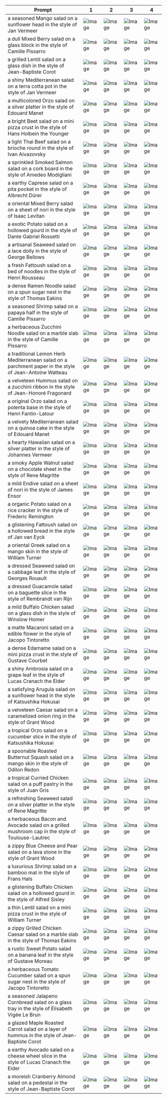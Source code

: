 | Prompt | 1 | 2 | 3 | 4 |
|-|-|-|-|-|
| a seasoned Mango salad on a sunflower head in the style of Jan Vermeer | ![Image](https://salad-benchmark-public-assets.s3.us-east-2.amazonaws.com/sdxl/6d42aee6-ac7f-45a3-9c95-974d3a5aa8ca-0.jpg) | ![Image](https://salad-benchmark-public-assets.s3.us-east-2.amazonaws.com/sdxl/6d42aee6-ac7f-45a3-9c95-974d3a5aa8ca-1.jpg) | ![Image](https://salad-benchmark-public-assets.s3.us-east-2.amazonaws.com/sdxl/6d42aee6-ac7f-45a3-9c95-974d3a5aa8ca-2.jpg) | ![Image](https://salad-benchmark-public-assets.s3.us-east-2.amazonaws.com/sdxl/6d42aee6-ac7f-45a3-9c95-974d3a5aa8ca-3.jpg) |
| a dull Mixed Berry salad on a glass block in the style of Camille Pissarro | ![Image](https://salad-benchmark-public-assets.s3.us-east-2.amazonaws.com/sdxl/e803778f-07ab-4877-b1e9-18ed2153b336-0.jpg) | ![Image](https://salad-benchmark-public-assets.s3.us-east-2.amazonaws.com/sdxl/e803778f-07ab-4877-b1e9-18ed2153b336-1.jpg) | ![Image](https://salad-benchmark-public-assets.s3.us-east-2.amazonaws.com/sdxl/e803778f-07ab-4877-b1e9-18ed2153b336-2.jpg) | ![Image](https://salad-benchmark-public-assets.s3.us-east-2.amazonaws.com/sdxl/e803778f-07ab-4877-b1e9-18ed2153b336-3.jpg) |
| a grilled Lentil salad on a glass dish in the style of Jean-Baptiste Corot | ![Image](https://salad-benchmark-public-assets.s3.us-east-2.amazonaws.com/sdxl/e3a623d9-2b2e-4ee4-afb6-6f71c31bbde5-0.jpg) | ![Image](https://salad-benchmark-public-assets.s3.us-east-2.amazonaws.com/sdxl/e3a623d9-2b2e-4ee4-afb6-6f71c31bbde5-1.jpg) | ![Image](https://salad-benchmark-public-assets.s3.us-east-2.amazonaws.com/sdxl/e3a623d9-2b2e-4ee4-afb6-6f71c31bbde5-2.jpg) | ![Image](https://salad-benchmark-public-assets.s3.us-east-2.amazonaws.com/sdxl/e3a623d9-2b2e-4ee4-afb6-6f71c31bbde5-3.jpg) |
| a shiny Mediterranean salad on a terra cotta pot in the style of Jan Vermeer | ![Image](https://salad-benchmark-public-assets.s3.us-east-2.amazonaws.com/sdxl/fbdba729-359a-4f61-b836-340f1d8262c4-0.jpg) | ![Image](https://salad-benchmark-public-assets.s3.us-east-2.amazonaws.com/sdxl/fbdba729-359a-4f61-b836-340f1d8262c4-1.jpg) | ![Image](https://salad-benchmark-public-assets.s3.us-east-2.amazonaws.com/sdxl/fbdba729-359a-4f61-b836-340f1d8262c4-2.jpg) | ![Image](https://salad-benchmark-public-assets.s3.us-east-2.amazonaws.com/sdxl/fbdba729-359a-4f61-b836-340f1d8262c4-3.jpg) |
| a multicolored Orzo salad on a silver platter in the style of Edouard Manet | ![Image](https://salad-benchmark-public-assets.s3.us-east-2.amazonaws.com/sdxl/22ead31d-17da-4827-87f5-f6e44bf439f3-0.jpg) | ![Image](https://salad-benchmark-public-assets.s3.us-east-2.amazonaws.com/sdxl/22ead31d-17da-4827-87f5-f6e44bf439f3-1.jpg) | ![Image](https://salad-benchmark-public-assets.s3.us-east-2.amazonaws.com/sdxl/22ead31d-17da-4827-87f5-f6e44bf439f3-2.jpg) | ![Image](https://salad-benchmark-public-assets.s3.us-east-2.amazonaws.com/sdxl/22ead31d-17da-4827-87f5-f6e44bf439f3-3.jpg) |
| a bright Beet salad on a mini pizza crust in the style of Hans Holbein the Younger | ![Image](https://salad-benchmark-public-assets.s3.us-east-2.amazonaws.com/sdxl/dcfbe0b6-ca56-43b3-b5eb-0de5038f8997-0.jpg) | ![Image](https://salad-benchmark-public-assets.s3.us-east-2.amazonaws.com/sdxl/dcfbe0b6-ca56-43b3-b5eb-0de5038f8997-1.jpg) | ![Image](https://salad-benchmark-public-assets.s3.us-east-2.amazonaws.com/sdxl/dcfbe0b6-ca56-43b3-b5eb-0de5038f8997-2.jpg) | ![Image](https://salad-benchmark-public-assets.s3.us-east-2.amazonaws.com/sdxl/dcfbe0b6-ca56-43b3-b5eb-0de5038f8997-3.jpg) |
| a light Thai Beef salad on a brioche round in the style of Ivan Aivazovsky | ![Image](https://salad-benchmark-public-assets.s3.us-east-2.amazonaws.com/sdxl/405cb0e1-2cad-465e-8561-72a00fd52835-0.jpg) | ![Image](https://salad-benchmark-public-assets.s3.us-east-2.amazonaws.com/sdxl/405cb0e1-2cad-465e-8561-72a00fd52835-1.jpg) | ![Image](https://salad-benchmark-public-assets.s3.us-east-2.amazonaws.com/sdxl/405cb0e1-2cad-465e-8561-72a00fd52835-2.jpg) | ![Image](https://salad-benchmark-public-assets.s3.us-east-2.amazonaws.com/sdxl/405cb0e1-2cad-465e-8561-72a00fd52835-3.jpg) |
| a sprinkled Smoked Salmon salad on a cork board in the style of Amedeo Modigliani | ![Image](https://salad-benchmark-public-assets.s3.us-east-2.amazonaws.com/sdxl/700e6754-f571-4e3f-b598-0b91ba17736b-0.jpg) | ![Image](https://salad-benchmark-public-assets.s3.us-east-2.amazonaws.com/sdxl/700e6754-f571-4e3f-b598-0b91ba17736b-1.jpg) | ![Image](https://salad-benchmark-public-assets.s3.us-east-2.amazonaws.com/sdxl/700e6754-f571-4e3f-b598-0b91ba17736b-2.jpg) | ![Image](https://salad-benchmark-public-assets.s3.us-east-2.amazonaws.com/sdxl/700e6754-f571-4e3f-b598-0b91ba17736b-3.jpg) |
| a earthy Caprese salad on a pita pocket in the style of Albrecht Dürer | ![Image](https://salad-benchmark-public-assets.s3.us-east-2.amazonaws.com/sdxl/e71694fd-46a3-401d-86cc-ea097d8da785-0.jpg) | ![Image](https://salad-benchmark-public-assets.s3.us-east-2.amazonaws.com/sdxl/e71694fd-46a3-401d-86cc-ea097d8da785-1.jpg) | ![Image](https://salad-benchmark-public-assets.s3.us-east-2.amazonaws.com/sdxl/e71694fd-46a3-401d-86cc-ea097d8da785-2.jpg) | ![Image](https://salad-benchmark-public-assets.s3.us-east-2.amazonaws.com/sdxl/e71694fd-46a3-401d-86cc-ea097d8da785-3.jpg) |
| a oriental Mixed Berry salad on a sheet of nori in the style of Isaac Levitan | ![Image](https://salad-benchmark-public-assets.s3.us-east-2.amazonaws.com/sdxl/979d6a97-9e52-4cd7-b464-44087ae93c7a-0.jpg) | ![Image](https://salad-benchmark-public-assets.s3.us-east-2.amazonaws.com/sdxl/979d6a97-9e52-4cd7-b464-44087ae93c7a-1.jpg) | ![Image](https://salad-benchmark-public-assets.s3.us-east-2.amazonaws.com/sdxl/979d6a97-9e52-4cd7-b464-44087ae93c7a-2.jpg) | ![Image](https://salad-benchmark-public-assets.s3.us-east-2.amazonaws.com/sdxl/979d6a97-9e52-4cd7-b464-44087ae93c7a-3.jpg) |
| a exotic Potato salad on a hollowed gourd in the style of Dante Gabriel Rossetti | ![Image](https://salad-benchmark-public-assets.s3.us-east-2.amazonaws.com/sdxl/ed794275-ec02-413e-b00f-e768bc54bb8f-0.jpg) | ![Image](https://salad-benchmark-public-assets.s3.us-east-2.amazonaws.com/sdxl/ed794275-ec02-413e-b00f-e768bc54bb8f-1.jpg) | ![Image](https://salad-benchmark-public-assets.s3.us-east-2.amazonaws.com/sdxl/ed794275-ec02-413e-b00f-e768bc54bb8f-2.jpg) | ![Image](https://salad-benchmark-public-assets.s3.us-east-2.amazonaws.com/sdxl/ed794275-ec02-413e-b00f-e768bc54bb8f-3.jpg) |
| a artisanal Seaweed salad on a lace doily in the style of George Bellows | ![Image](https://salad-benchmark-public-assets.s3.us-east-2.amazonaws.com/sdxl/7ef21d15-7133-4907-880f-750dccd2b6c5-0.jpg) | ![Image](https://salad-benchmark-public-assets.s3.us-east-2.amazonaws.com/sdxl/7ef21d15-7133-4907-880f-750dccd2b6c5-1.jpg) | ![Image](https://salad-benchmark-public-assets.s3.us-east-2.amazonaws.com/sdxl/7ef21d15-7133-4907-880f-750dccd2b6c5-2.jpg) | ![Image](https://salad-benchmark-public-assets.s3.us-east-2.amazonaws.com/sdxl/7ef21d15-7133-4907-880f-750dccd2b6c5-3.jpg) |
| a fresh Fattoush salad on a bed of noodles in the style of Henri Rousseau | ![Image](https://salad-benchmark-public-assets.s3.us-east-2.amazonaws.com/sdxl/0e94b086-37bd-40e3-b75f-752f7d956678-0.jpg) | ![Image](https://salad-benchmark-public-assets.s3.us-east-2.amazonaws.com/sdxl/0e94b086-37bd-40e3-b75f-752f7d956678-1.jpg) | ![Image](https://salad-benchmark-public-assets.s3.us-east-2.amazonaws.com/sdxl/0e94b086-37bd-40e3-b75f-752f7d956678-2.jpg) | ![Image](https://salad-benchmark-public-assets.s3.us-east-2.amazonaws.com/sdxl/0e94b086-37bd-40e3-b75f-752f7d956678-3.jpg) |
| a dense Ramen Noodle salad on a spun sugar nest in the style of Thomas Eakins | ![Image](https://salad-benchmark-public-assets.s3.us-east-2.amazonaws.com/sdxl/6da4221d-d667-4e30-849c-9a7d89aacd4b-0.jpg) | ![Image](https://salad-benchmark-public-assets.s3.us-east-2.amazonaws.com/sdxl/6da4221d-d667-4e30-849c-9a7d89aacd4b-1.jpg) | ![Image](https://salad-benchmark-public-assets.s3.us-east-2.amazonaws.com/sdxl/6da4221d-d667-4e30-849c-9a7d89aacd4b-2.jpg) | ![Image](https://salad-benchmark-public-assets.s3.us-east-2.amazonaws.com/sdxl/6da4221d-d667-4e30-849c-9a7d89aacd4b-3.jpg) |
| a seasoned Shrimp salad on a papaya half in the style of Camille Pissarro | ![Image](https://salad-benchmark-public-assets.s3.us-east-2.amazonaws.com/sdxl/413fde47-ea71-46ef-a5c2-31f8b503bb49-0.jpg) | ![Image](https://salad-benchmark-public-assets.s3.us-east-2.amazonaws.com/sdxl/413fde47-ea71-46ef-a5c2-31f8b503bb49-1.jpg) | ![Image](https://salad-benchmark-public-assets.s3.us-east-2.amazonaws.com/sdxl/413fde47-ea71-46ef-a5c2-31f8b503bb49-2.jpg) | ![Image](https://salad-benchmark-public-assets.s3.us-east-2.amazonaws.com/sdxl/413fde47-ea71-46ef-a5c2-31f8b503bb49-3.jpg) |
| a herbaceous Zucchini Noodle salad on a marble slab in the style of Camille Pissarro | ![Image](https://salad-benchmark-public-assets.s3.us-east-2.amazonaws.com/sdxl/44540687-55ef-467f-b439-e9a4e5d0ecdd-0.jpg) | ![Image](https://salad-benchmark-public-assets.s3.us-east-2.amazonaws.com/sdxl/44540687-55ef-467f-b439-e9a4e5d0ecdd-1.jpg) | ![Image](https://salad-benchmark-public-assets.s3.us-east-2.amazonaws.com/sdxl/44540687-55ef-467f-b439-e9a4e5d0ecdd-2.jpg) | ![Image](https://salad-benchmark-public-assets.s3.us-east-2.amazonaws.com/sdxl/44540687-55ef-467f-b439-e9a4e5d0ecdd-3.jpg) |
| a traditional Lemon Herb Mediterranean salad on a parchment paper in the style of Jean-Antoine Watteau | ![Image](https://salad-benchmark-public-assets.s3.us-east-2.amazonaws.com/sdxl/ef2bc58b-a9f8-4840-be50-0c1f0fb0b138-0.jpg) | ![Image](https://salad-benchmark-public-assets.s3.us-east-2.amazonaws.com/sdxl/ef2bc58b-a9f8-4840-be50-0c1f0fb0b138-1.jpg) | ![Image](https://salad-benchmark-public-assets.s3.us-east-2.amazonaws.com/sdxl/ef2bc58b-a9f8-4840-be50-0c1f0fb0b138-2.jpg) | ![Image](https://salad-benchmark-public-assets.s3.us-east-2.amazonaws.com/sdxl/ef2bc58b-a9f8-4840-be50-0c1f0fb0b138-3.jpg) |
| a velveteen Hummus salad on a zucchini ribbon in the style of Jean-Honoré Fragonard | ![Image](https://salad-benchmark-public-assets.s3.us-east-2.amazonaws.com/sdxl/2a509213-059a-4901-8d86-2debd8bc0096-0.jpg) | ![Image](https://salad-benchmark-public-assets.s3.us-east-2.amazonaws.com/sdxl/2a509213-059a-4901-8d86-2debd8bc0096-1.jpg) | ![Image](https://salad-benchmark-public-assets.s3.us-east-2.amazonaws.com/sdxl/2a509213-059a-4901-8d86-2debd8bc0096-2.jpg) | ![Image](https://salad-benchmark-public-assets.s3.us-east-2.amazonaws.com/sdxl/2a509213-059a-4901-8d86-2debd8bc0096-3.jpg) |
| a original Orzo salad on a polenta base in the style of Henri Fantin-Latour | ![Image](https://salad-benchmark-public-assets.s3.us-east-2.amazonaws.com/sdxl/a4cbd102-df92-455e-bb31-4b79f53aca58-0.jpg) | ![Image](https://salad-benchmark-public-assets.s3.us-east-2.amazonaws.com/sdxl/a4cbd102-df92-455e-bb31-4b79f53aca58-1.jpg) | ![Image](https://salad-benchmark-public-assets.s3.us-east-2.amazonaws.com/sdxl/a4cbd102-df92-455e-bb31-4b79f53aca58-2.jpg) | ![Image](https://salad-benchmark-public-assets.s3.us-east-2.amazonaws.com/sdxl/a4cbd102-df92-455e-bb31-4b79f53aca58-3.jpg) |
| a velvety Mediterranean salad on a quinoa cake in the style of Edouard Manet | ![Image](https://salad-benchmark-public-assets.s3.us-east-2.amazonaws.com/sdxl/e7d0daa1-961e-43b2-b6c4-55487de2ff4f-0.jpg) | ![Image](https://salad-benchmark-public-assets.s3.us-east-2.amazonaws.com/sdxl/e7d0daa1-961e-43b2-b6c4-55487de2ff4f-1.jpg) | ![Image](https://salad-benchmark-public-assets.s3.us-east-2.amazonaws.com/sdxl/e7d0daa1-961e-43b2-b6c4-55487de2ff4f-2.jpg) | ![Image](https://salad-benchmark-public-assets.s3.us-east-2.amazonaws.com/sdxl/e7d0daa1-961e-43b2-b6c4-55487de2ff4f-3.jpg) |
| a hearty Hawaiian salad on a silver platter in the style of Johannes Vermeer | ![Image](https://salad-benchmark-public-assets.s3.us-east-2.amazonaws.com/sdxl/5e02c3a2-898a-42f2-9ef8-9b8775d1faf3-0.jpg) | ![Image](https://salad-benchmark-public-assets.s3.us-east-2.amazonaws.com/sdxl/5e02c3a2-898a-42f2-9ef8-9b8775d1faf3-1.jpg) | ![Image](https://salad-benchmark-public-assets.s3.us-east-2.amazonaws.com/sdxl/5e02c3a2-898a-42f2-9ef8-9b8775d1faf3-2.jpg) | ![Image](https://salad-benchmark-public-assets.s3.us-east-2.amazonaws.com/sdxl/5e02c3a2-898a-42f2-9ef8-9b8775d1faf3-3.jpg) |
| a smoky Apple Walnut salad on a chocolate sheet in the style of Rene Magritte | ![Image](https://salad-benchmark-public-assets.s3.us-east-2.amazonaws.com/sdxl/7b5c3c21-c88a-453d-9ea1-52d3eb2c794b-0.jpg) | ![Image](https://salad-benchmark-public-assets.s3.us-east-2.amazonaws.com/sdxl/7b5c3c21-c88a-453d-9ea1-52d3eb2c794b-1.jpg) | ![Image](https://salad-benchmark-public-assets.s3.us-east-2.amazonaws.com/sdxl/7b5c3c21-c88a-453d-9ea1-52d3eb2c794b-2.jpg) | ![Image](https://salad-benchmark-public-assets.s3.us-east-2.amazonaws.com/sdxl/7b5c3c21-c88a-453d-9ea1-52d3eb2c794b-3.jpg) |
| a mild Endive salad on a sheet of nori in the style of James Ensor | ![Image](https://salad-benchmark-public-assets.s3.us-east-2.amazonaws.com/sdxl/a7dcadf0-b095-438f-85b9-8278a21f4f7b-0.jpg) | ![Image](https://salad-benchmark-public-assets.s3.us-east-2.amazonaws.com/sdxl/a7dcadf0-b095-438f-85b9-8278a21f4f7b-1.jpg) | ![Image](https://salad-benchmark-public-assets.s3.us-east-2.amazonaws.com/sdxl/a7dcadf0-b095-438f-85b9-8278a21f4f7b-2.jpg) | ![Image](https://salad-benchmark-public-assets.s3.us-east-2.amazonaws.com/sdxl/a7dcadf0-b095-438f-85b9-8278a21f4f7b-3.jpg) |
| a organic Potato salad on a rice cracker in the style of Frederic Remington | ![Image](https://salad-benchmark-public-assets.s3.us-east-2.amazonaws.com/sdxl/2ffd82ae-2b5e-4777-84c7-75c4cee9ef5c-0.jpg) | ![Image](https://salad-benchmark-public-assets.s3.us-east-2.amazonaws.com/sdxl/2ffd82ae-2b5e-4777-84c7-75c4cee9ef5c-1.jpg) | ![Image](https://salad-benchmark-public-assets.s3.us-east-2.amazonaws.com/sdxl/2ffd82ae-2b5e-4777-84c7-75c4cee9ef5c-2.jpg) | ![Image](https://salad-benchmark-public-assets.s3.us-east-2.amazonaws.com/sdxl/2ffd82ae-2b5e-4777-84c7-75c4cee9ef5c-3.jpg) |
| a glistening Fattoush salad on a hollowed bread in the style of Jan van Eyck | ![Image](https://salad-benchmark-public-assets.s3.us-east-2.amazonaws.com/sdxl/6a521e0d-73e8-4794-aa0e-c83f5c6fcf9b-0.jpg) | ![Image](https://salad-benchmark-public-assets.s3.us-east-2.amazonaws.com/sdxl/6a521e0d-73e8-4794-aa0e-c83f5c6fcf9b-1.jpg) | ![Image](https://salad-benchmark-public-assets.s3.us-east-2.amazonaws.com/sdxl/6a521e0d-73e8-4794-aa0e-c83f5c6fcf9b-2.jpg) | ![Image](https://salad-benchmark-public-assets.s3.us-east-2.amazonaws.com/sdxl/6a521e0d-73e8-4794-aa0e-c83f5c6fcf9b-3.jpg) |
| a oriental Greek salad on a mango skin in the style of William Turner | ![Image](https://salad-benchmark-public-assets.s3.us-east-2.amazonaws.com/sdxl/8c6c4516-0ceb-4058-bab9-0bfa04b00bdf-0.jpg) | ![Image](https://salad-benchmark-public-assets.s3.us-east-2.amazonaws.com/sdxl/8c6c4516-0ceb-4058-bab9-0bfa04b00bdf-1.jpg) | ![Image](https://salad-benchmark-public-assets.s3.us-east-2.amazonaws.com/sdxl/8c6c4516-0ceb-4058-bab9-0bfa04b00bdf-2.jpg) | ![Image](https://salad-benchmark-public-assets.s3.us-east-2.amazonaws.com/sdxl/8c6c4516-0ceb-4058-bab9-0bfa04b00bdf-3.jpg) |
| a dressed Seaweed salad on a cabbage leaf in the style of Georges Rouault | ![Image](https://salad-benchmark-public-assets.s3.us-east-2.amazonaws.com/sdxl/3e78f9bf-4529-445b-b574-e36b8820d908-0.jpg) | ![Image](https://salad-benchmark-public-assets.s3.us-east-2.amazonaws.com/sdxl/3e78f9bf-4529-445b-b574-e36b8820d908-1.jpg) | ![Image](https://salad-benchmark-public-assets.s3.us-east-2.amazonaws.com/sdxl/3e78f9bf-4529-445b-b574-e36b8820d908-2.jpg) | ![Image](https://salad-benchmark-public-assets.s3.us-east-2.amazonaws.com/sdxl/3e78f9bf-4529-445b-b574-e36b8820d908-3.jpg) |
| a dressed Guacamole salad on a baguette slice in the style of Rembrandt van Rijn | ![Image](https://salad-benchmark-public-assets.s3.us-east-2.amazonaws.com/sdxl/cd590915-9ab0-46ef-847c-4195f9c402ec-0.jpg) | ![Image](https://salad-benchmark-public-assets.s3.us-east-2.amazonaws.com/sdxl/cd590915-9ab0-46ef-847c-4195f9c402ec-1.jpg) | ![Image](https://salad-benchmark-public-assets.s3.us-east-2.amazonaws.com/sdxl/cd590915-9ab0-46ef-847c-4195f9c402ec-2.jpg) | ![Image](https://salad-benchmark-public-assets.s3.us-east-2.amazonaws.com/sdxl/cd590915-9ab0-46ef-847c-4195f9c402ec-3.jpg) |
| a mild Buffalo Chicken salad on a glass dish in the style of Winslow Homer | ![Image](https://salad-benchmark-public-assets.s3.us-east-2.amazonaws.com/sdxl/2c721e37-a964-4ee2-aa80-1e27a0e0a33a-0.jpg) | ![Image](https://salad-benchmark-public-assets.s3.us-east-2.amazonaws.com/sdxl/2c721e37-a964-4ee2-aa80-1e27a0e0a33a-1.jpg) | ![Image](https://salad-benchmark-public-assets.s3.us-east-2.amazonaws.com/sdxl/2c721e37-a964-4ee2-aa80-1e27a0e0a33a-2.jpg) | ![Image](https://salad-benchmark-public-assets.s3.us-east-2.amazonaws.com/sdxl/2c721e37-a964-4ee2-aa80-1e27a0e0a33a-3.jpg) |
| a matte Macaroni salad on a edible flower in the style of Jacopo Tintoretto | ![Image](https://salad-benchmark-public-assets.s3.us-east-2.amazonaws.com/sdxl/199639c3-9cad-45de-a3a8-9567e84ffd11-0.jpg) | ![Image](https://salad-benchmark-public-assets.s3.us-east-2.amazonaws.com/sdxl/199639c3-9cad-45de-a3a8-9567e84ffd11-1.jpg) | ![Image](https://salad-benchmark-public-assets.s3.us-east-2.amazonaws.com/sdxl/199639c3-9cad-45de-a3a8-9567e84ffd11-2.jpg) | ![Image](https://salad-benchmark-public-assets.s3.us-east-2.amazonaws.com/sdxl/199639c3-9cad-45de-a3a8-9567e84ffd11-3.jpg) |
| a dense Edamame salad on a mini pizza crust in the style of Gustave Courbet | ![Image](https://salad-benchmark-public-assets.s3.us-east-2.amazonaws.com/sdxl/6341b073-763b-4710-b5b1-4b1229fe8234-0.jpg) | ![Image](https://salad-benchmark-public-assets.s3.us-east-2.amazonaws.com/sdxl/6341b073-763b-4710-b5b1-4b1229fe8234-1.jpg) | ![Image](https://salad-benchmark-public-assets.s3.us-east-2.amazonaws.com/sdxl/6341b073-763b-4710-b5b1-4b1229fe8234-2.jpg) | ![Image](https://salad-benchmark-public-assets.s3.us-east-2.amazonaws.com/sdxl/6341b073-763b-4710-b5b1-4b1229fe8234-3.jpg) |
| a shiny Ambrosia salad on a grape leaf in the style of Lucas Cranach the Elder | ![Image](https://salad-benchmark-public-assets.s3.us-east-2.amazonaws.com/sdxl/03e75591-eeb9-4d28-8fb0-b64914bd7905-0.jpg) | ![Image](https://salad-benchmark-public-assets.s3.us-east-2.amazonaws.com/sdxl/03e75591-eeb9-4d28-8fb0-b64914bd7905-1.jpg) | ![Image](https://salad-benchmark-public-assets.s3.us-east-2.amazonaws.com/sdxl/03e75591-eeb9-4d28-8fb0-b64914bd7905-2.jpg) | ![Image](https://salad-benchmark-public-assets.s3.us-east-2.amazonaws.com/sdxl/03e75591-eeb9-4d28-8fb0-b64914bd7905-3.jpg) |
| a satisfying Arugula salad on a sunflower head in the style of Katsushika Hokusai | ![Image](https://salad-benchmark-public-assets.s3.us-east-2.amazonaws.com/sdxl/4ac132c7-412b-4342-9e63-2c97639f88e5-0.jpg) | ![Image](https://salad-benchmark-public-assets.s3.us-east-2.amazonaws.com/sdxl/4ac132c7-412b-4342-9e63-2c97639f88e5-1.jpg) | ![Image](https://salad-benchmark-public-assets.s3.us-east-2.amazonaws.com/sdxl/4ac132c7-412b-4342-9e63-2c97639f88e5-2.jpg) | ![Image](https://salad-benchmark-public-assets.s3.us-east-2.amazonaws.com/sdxl/4ac132c7-412b-4342-9e63-2c97639f88e5-3.jpg) |
| a velveteen Caesar salad on a caramelized onion ring in the style of Grant Wood | ![Image](https://salad-benchmark-public-assets.s3.us-east-2.amazonaws.com/sdxl/007e4dd7-0478-41ff-880b-1b0fffbbfd16-0.jpg) | ![Image](https://salad-benchmark-public-assets.s3.us-east-2.amazonaws.com/sdxl/007e4dd7-0478-41ff-880b-1b0fffbbfd16-1.jpg) | ![Image](https://salad-benchmark-public-assets.s3.us-east-2.amazonaws.com/sdxl/007e4dd7-0478-41ff-880b-1b0fffbbfd16-2.jpg) | ![Image](https://salad-benchmark-public-assets.s3.us-east-2.amazonaws.com/sdxl/007e4dd7-0478-41ff-880b-1b0fffbbfd16-3.jpg) |
| a tropical Orzo salad on a cucumber slice in the style of Katsushika Hokusai | ![Image](https://salad-benchmark-public-assets.s3.us-east-2.amazonaws.com/sdxl/6d04e599-e91d-4259-b491-a3372da13067-0.jpg) | ![Image](https://salad-benchmark-public-assets.s3.us-east-2.amazonaws.com/sdxl/6d04e599-e91d-4259-b491-a3372da13067-1.jpg) | ![Image](https://salad-benchmark-public-assets.s3.us-east-2.amazonaws.com/sdxl/6d04e599-e91d-4259-b491-a3372da13067-2.jpg) | ![Image](https://salad-benchmark-public-assets.s3.us-east-2.amazonaws.com/sdxl/6d04e599-e91d-4259-b491-a3372da13067-3.jpg) |
| a spoonable Roasted Butternut Squash salad on a mango skin in the style of Odilon Redon | ![Image](https://salad-benchmark-public-assets.s3.us-east-2.amazonaws.com/sdxl/1270bbe3-2946-408e-aa13-597141570640-0.jpg) | ![Image](https://salad-benchmark-public-assets.s3.us-east-2.amazonaws.com/sdxl/1270bbe3-2946-408e-aa13-597141570640-1.jpg) | ![Image](https://salad-benchmark-public-assets.s3.us-east-2.amazonaws.com/sdxl/1270bbe3-2946-408e-aa13-597141570640-2.jpg) | ![Image](https://salad-benchmark-public-assets.s3.us-east-2.amazonaws.com/sdxl/1270bbe3-2946-408e-aa13-597141570640-3.jpg) |
| a tropical Curried Chicken salad on a puff pastry in the style of Juan Gris | ![Image](https://salad-benchmark-public-assets.s3.us-east-2.amazonaws.com/sdxl/3add9b28-226d-436e-b311-352f7da3aff4-0.jpg) | ![Image](https://salad-benchmark-public-assets.s3.us-east-2.amazonaws.com/sdxl/3add9b28-226d-436e-b311-352f7da3aff4-1.jpg) | ![Image](https://salad-benchmark-public-assets.s3.us-east-2.amazonaws.com/sdxl/3add9b28-226d-436e-b311-352f7da3aff4-2.jpg) | ![Image](https://salad-benchmark-public-assets.s3.us-east-2.amazonaws.com/sdxl/3add9b28-226d-436e-b311-352f7da3aff4-3.jpg) |
| a refreshing Seaweed salad on a silver platter in the style of Rene Magritte | ![Image](https://salad-benchmark-public-assets.s3.us-east-2.amazonaws.com/sdxl/ebc07dec-10c5-4b55-8b6c-bb607e5e308b-0.jpg) | ![Image](https://salad-benchmark-public-assets.s3.us-east-2.amazonaws.com/sdxl/ebc07dec-10c5-4b55-8b6c-bb607e5e308b-1.jpg) | ![Image](https://salad-benchmark-public-assets.s3.us-east-2.amazonaws.com/sdxl/ebc07dec-10c5-4b55-8b6c-bb607e5e308b-2.jpg) | ![Image](https://salad-benchmark-public-assets.s3.us-east-2.amazonaws.com/sdxl/ebc07dec-10c5-4b55-8b6c-bb607e5e308b-3.jpg) |
| a herbaceous Bacon and Avocado salad on a grilled mushroom cap in the style of Toulouse-Lautrec | ![Image](https://salad-benchmark-public-assets.s3.us-east-2.amazonaws.com/sdxl/243f9bf7-5d68-4df4-be70-b1723a387ec9-0.jpg) | ![Image](https://salad-benchmark-public-assets.s3.us-east-2.amazonaws.com/sdxl/243f9bf7-5d68-4df4-be70-b1723a387ec9-1.jpg) | ![Image](https://salad-benchmark-public-assets.s3.us-east-2.amazonaws.com/sdxl/243f9bf7-5d68-4df4-be70-b1723a387ec9-2.jpg) | ![Image](https://salad-benchmark-public-assets.s3.us-east-2.amazonaws.com/sdxl/243f9bf7-5d68-4df4-be70-b1723a387ec9-3.jpg) |
| a zippy Blue Cheese and Pear salad on a lava stone in the style of Grant Wood | ![Image](https://salad-benchmark-public-assets.s3.us-east-2.amazonaws.com/sdxl/6718c40f-6aef-4c17-994f-7969f958ba3a-0.jpg) | ![Image](https://salad-benchmark-public-assets.s3.us-east-2.amazonaws.com/sdxl/6718c40f-6aef-4c17-994f-7969f958ba3a-1.jpg) | ![Image](https://salad-benchmark-public-assets.s3.us-east-2.amazonaws.com/sdxl/6718c40f-6aef-4c17-994f-7969f958ba3a-2.jpg) | ![Image](https://salad-benchmark-public-assets.s3.us-east-2.amazonaws.com/sdxl/6718c40f-6aef-4c17-994f-7969f958ba3a-3.jpg) |
| a luxurious Shrimp salad on a bamboo mat in the style of Frans Hals | ![Image](https://salad-benchmark-public-assets.s3.us-east-2.amazonaws.com/sdxl/716c6317-d34c-4124-97eb-979acd40f908-0.jpg) | ![Image](https://salad-benchmark-public-assets.s3.us-east-2.amazonaws.com/sdxl/716c6317-d34c-4124-97eb-979acd40f908-1.jpg) | ![Image](https://salad-benchmark-public-assets.s3.us-east-2.amazonaws.com/sdxl/716c6317-d34c-4124-97eb-979acd40f908-2.jpg) | ![Image](https://salad-benchmark-public-assets.s3.us-east-2.amazonaws.com/sdxl/716c6317-d34c-4124-97eb-979acd40f908-3.jpg) |
| a glistening Buffalo Chicken salad on a hollowed gourd in the style of Alfred Sisley | ![Image](https://salad-benchmark-public-assets.s3.us-east-2.amazonaws.com/sdxl/cf2c65e5-9d8b-45fb-990d-5ec37226a715-0.jpg) | ![Image](https://salad-benchmark-public-assets.s3.us-east-2.amazonaws.com/sdxl/cf2c65e5-9d8b-45fb-990d-5ec37226a715-1.jpg) | ![Image](https://salad-benchmark-public-assets.s3.us-east-2.amazonaws.com/sdxl/cf2c65e5-9d8b-45fb-990d-5ec37226a715-2.jpg) | ![Image](https://salad-benchmark-public-assets.s3.us-east-2.amazonaws.com/sdxl/cf2c65e5-9d8b-45fb-990d-5ec37226a715-3.jpg) |
| a thin Lentil salad on a mini pizza crust in the style of William Turner | ![Image](https://salad-benchmark-public-assets.s3.us-east-2.amazonaws.com/sdxl/4af6a601-a57d-49b7-896f-e67f051300c8-0.jpg) | ![Image](https://salad-benchmark-public-assets.s3.us-east-2.amazonaws.com/sdxl/4af6a601-a57d-49b7-896f-e67f051300c8-1.jpg) | ![Image](https://salad-benchmark-public-assets.s3.us-east-2.amazonaws.com/sdxl/4af6a601-a57d-49b7-896f-e67f051300c8-2.jpg) | ![Image](https://salad-benchmark-public-assets.s3.us-east-2.amazonaws.com/sdxl/4af6a601-a57d-49b7-896f-e67f051300c8-3.jpg) |
| a zippy Grilled Chicken Caesar salad on a marble slab in the style of Thomas Eakins | ![Image](https://salad-benchmark-public-assets.s3.us-east-2.amazonaws.com/sdxl/1660afca-753e-4f70-a979-33210bf324e5-0.jpg) | ![Image](https://salad-benchmark-public-assets.s3.us-east-2.amazonaws.com/sdxl/1660afca-753e-4f70-a979-33210bf324e5-1.jpg) | ![Image](https://salad-benchmark-public-assets.s3.us-east-2.amazonaws.com/sdxl/1660afca-753e-4f70-a979-33210bf324e5-2.jpg) | ![Image](https://salad-benchmark-public-assets.s3.us-east-2.amazonaws.com/sdxl/1660afca-753e-4f70-a979-33210bf324e5-3.jpg) |
| a rustic Sweet Potato salad on a banana leaf in the style of Gustave Moreau | ![Image](https://salad-benchmark-public-assets.s3.us-east-2.amazonaws.com/sdxl/8375f74e-d635-4344-800b-362b208c1bed-0.jpg) | ![Image](https://salad-benchmark-public-assets.s3.us-east-2.amazonaws.com/sdxl/8375f74e-d635-4344-800b-362b208c1bed-1.jpg) | ![Image](https://salad-benchmark-public-assets.s3.us-east-2.amazonaws.com/sdxl/8375f74e-d635-4344-800b-362b208c1bed-2.jpg) | ![Image](https://salad-benchmark-public-assets.s3.us-east-2.amazonaws.com/sdxl/8375f74e-d635-4344-800b-362b208c1bed-3.jpg) |
| a herbaceous Tomato Cucumber salad on a spun sugar nest in the style of Jacopo Tintoretto | ![Image](https://salad-benchmark-public-assets.s3.us-east-2.amazonaws.com/sdxl/0ffb1732-b3a0-41a6-bc6f-78c95055a98b-0.jpg) | ![Image](https://salad-benchmark-public-assets.s3.us-east-2.amazonaws.com/sdxl/0ffb1732-b3a0-41a6-bc6f-78c95055a98b-1.jpg) | ![Image](https://salad-benchmark-public-assets.s3.us-east-2.amazonaws.com/sdxl/0ffb1732-b3a0-41a6-bc6f-78c95055a98b-2.jpg) | ![Image](https://salad-benchmark-public-assets.s3.us-east-2.amazonaws.com/sdxl/0ffb1732-b3a0-41a6-bc6f-78c95055a98b-3.jpg) |
| a seasoned Jalapeno Cornbread salad on a glass tray in the style of Élisabeth Vigée Le Brun | ![Image](https://salad-benchmark-public-assets.s3.us-east-2.amazonaws.com/sdxl/6a139d5a-9f03-4e8f-9f79-b6c5445a6abd-0.jpg) | ![Image](https://salad-benchmark-public-assets.s3.us-east-2.amazonaws.com/sdxl/6a139d5a-9f03-4e8f-9f79-b6c5445a6abd-1.jpg) | ![Image](https://salad-benchmark-public-assets.s3.us-east-2.amazonaws.com/sdxl/6a139d5a-9f03-4e8f-9f79-b6c5445a6abd-2.jpg) | ![Image](https://salad-benchmark-public-assets.s3.us-east-2.amazonaws.com/sdxl/6a139d5a-9f03-4e8f-9f79-b6c5445a6abd-3.jpg) |
| a glazed Maple Roasted Carrot salad on a layer of hummus in the style of Jean-Baptiste Corot | ![Image](https://salad-benchmark-public-assets.s3.us-east-2.amazonaws.com/sdxl/c0c94827-6580-4551-8f70-ff5b3f5f8b82-0.jpg) | ![Image](https://salad-benchmark-public-assets.s3.us-east-2.amazonaws.com/sdxl/c0c94827-6580-4551-8f70-ff5b3f5f8b82-1.jpg) | ![Image](https://salad-benchmark-public-assets.s3.us-east-2.amazonaws.com/sdxl/c0c94827-6580-4551-8f70-ff5b3f5f8b82-2.jpg) | ![Image](https://salad-benchmark-public-assets.s3.us-east-2.amazonaws.com/sdxl/c0c94827-6580-4551-8f70-ff5b3f5f8b82-3.jpg) |
| a earthy Avocado salad on a cheese wheel slice in the style of Lucas Cranach the Elder | ![Image](https://salad-benchmark-public-assets.s3.us-east-2.amazonaws.com/sdxl/74a0799f-ee39-4f92-bed5-657d74b9320f-0.jpg) | ![Image](https://salad-benchmark-public-assets.s3.us-east-2.amazonaws.com/sdxl/74a0799f-ee39-4f92-bed5-657d74b9320f-1.jpg) | ![Image](https://salad-benchmark-public-assets.s3.us-east-2.amazonaws.com/sdxl/74a0799f-ee39-4f92-bed5-657d74b9320f-2.jpg) | ![Image](https://salad-benchmark-public-assets.s3.us-east-2.amazonaws.com/sdxl/74a0799f-ee39-4f92-bed5-657d74b9320f-3.jpg) |
| a moreish Cranberry Almond salad on a pedestal in the style of Jean-Baptiste Corot | ![Image](https://salad-benchmark-public-assets.s3.us-east-2.amazonaws.com/sdxl/5cb258ac-f96f-407f-8c9c-60960d8e54df-0.jpg) | ![Image](https://salad-benchmark-public-assets.s3.us-east-2.amazonaws.com/sdxl/5cb258ac-f96f-407f-8c9c-60960d8e54df-1.jpg) | ![Image](https://salad-benchmark-public-assets.s3.us-east-2.amazonaws.com/sdxl/5cb258ac-f96f-407f-8c9c-60960d8e54df-2.jpg) | ![Image](https://salad-benchmark-public-assets.s3.us-east-2.amazonaws.com/sdxl/5cb258ac-f96f-407f-8c9c-60960d8e54df-3.jpg) |
